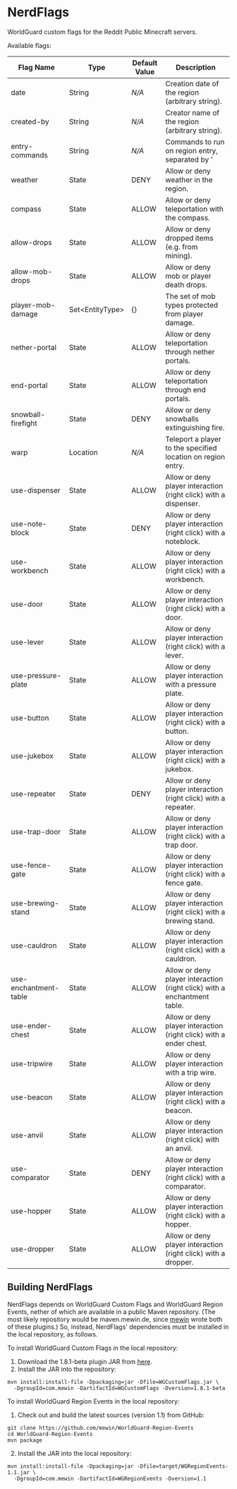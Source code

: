NerdFlags
=========
WorldGuard custom flags for the Reddit Public Minecraft servers.

Available flags:

| Flag Name             | Type                  | Default Value | Description |
|-----------------------|-----------------------|---------------|-------------|
| date                  | String                | *N/A*         | Creation date of the region (arbitrary string). |
| created-by            | String                | *N/A*         | Creator name of the region (arbitrary string). |
| entry-commands        | String                | *N/A*         | Commands to run on region entry, separated by '|'. |
| weather               | State                 | DENY          | Allow or deny weather in the region. |
| compass               | State                 | ALLOW         | Allow or deny teleportation with the compass. |
| allow-drops           | State                 | ALLOW         | Allow or deny dropped items (e.g. from mining). |
| allow-mob-drops       | State                 | ALLOW         | Allow or deny mob or player death drops. |
| player-mob-damage     | Set&lt;EntityType&gt; | {}            | The set of mob types protected from player damage. |
| nether-portal         | State                 | ALLOW         | Allow or deny teleportation through nether portals. |
| end-portal            | State                 | ALLOW         | Allow or deny teleportation through end portals. |
| snowball-firefight    | State                 | DENY          | Allow or deny snowballs extinguishing fire. |
| warp                  | Location              | *N/A*         | Teleport a player to the specified location on region entry. |
| use-dispenser         | State                 | ALLOW         | Allow or deny player interaction (right click) with a dispenser. |
| use-note-block        | State                 | DENY          | Allow or deny player interaction (right click) with a noteblock. |
| use-workbench         | State                 | ALLOW         | Allow or deny player interaction (right click) with a workbench. |
| use-door              | State                 | ALLOW         | Allow or deny player interaction (right click) with a door. |
| use-lever             | State                 | ALLOW         | Allow or deny player interaction (right click) with a lever. |
| use-pressure-plate    | State                 | ALLOW         | Allow or deny player interaction with a pressure plate. |
| use-button            | State                 | ALLOW         | Allow or deny player interaction (right click) with a button. |
| use-jukebox           | State                 | ALLOW         | Allow or deny player interaction (right click) with a jukebox. |
| use-repeater          | State                 | DENY          | Allow or deny player interaction (right click) with a repeater. |
| use-trap-door         | State                 | ALLOW         | Allow or deny player interaction (right click) with a trap door. |
| use-fence-gate        | State                 | ALLOW         | Allow or deny player interaction (right click) with a fence gate. |
| use-brewing-stand     | State                 | ALLOW         | Allow or deny player interaction (right click) with a brewing stand. |
| use-cauldron          | State                 | ALLOW         | Allow or deny player interaction (right click) with a cauldron. |
| use-enchantment-table | State                 | ALLOW         | Allow or deny player interaction (right click) with a enchantment table. |
| use-ender-chest       | State                 | ALLOW         | Allow or deny player interaction (right click) with a ender chest. |
| use-tripwire          | State                 | ALLOW         | Allow or deny player interaction with a trip wire. |
| use-beacon            | State                 | ALLOW         | Allow or deny player interaction (right click) with a beacon. |
| use-anvil             | State                 | ALLOW         | Allow or deny player interaction (right click) with an anvil. |
| use-comparator        | State                 | DENY          | Allow or deny player interaction (right click) with a comparator. |
| use-hopper            | State                 | ALLOW         | Allow or deny player interaction (right click) with a hopper. |
| use-dropper           | State                 | ALLOW         | Allow or deny player interaction (right click) with a dropper. |


Building NerdFlags
------------------
NerdFlags depends on WorldGuard Custom Flags and WorldGuard Region Events,
nether of which are available in a public Maven repository.  (The most likely
repository would be maven.mewin.de, since [mewin](https://github.com/mewin)
wrote both of these plugins.)  So, instead, NerdFlags' dependencies must be
installed in the local repository, as follows.

To install WorldGuard Custom Flags in the local repository:
 1. Download the 1.8.1-beta plugin JAR from [here](http://dev.bukkit.org/bukkit-plugins/worldguard-custom-flags/).
 1. Install the JAR into the repository:
```
mvn install:install-file -Dpackaging=jar -Dfile=WGCustomFlags.jar \
  -DgroupId=com.mewin -DartifactId=WGCustomFlags -Dversion=1.8.1-beta
```

To install WorldGuard Region Events in the local repository:
 1. Check out and build the latest sources (version 1.1) from GitHub:
```
git clone https://github.com/mewin/WorldGuard-Region-Events
cd WorldGuard-Region-Events
mvn package
```
 2. Install the JAR into the local repository:
```
mvn install:install-file -Dpackaging=jar -Dfile=target/WGRegionEvents-1.1.jar \
  -DgroupId=com.mewin -DartifactId=WGRegionEvents -Dversion=1.1
```
